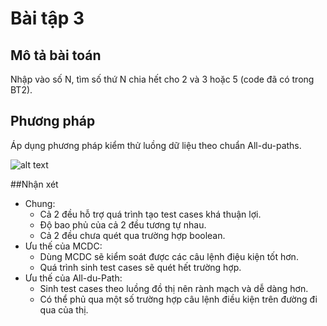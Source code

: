 # Bài tập 3

## Mô tả bài toán
Nhập vào số N, tìm số thứ N chia hết cho 2 và 3 hoặc 5 (code đã có trong BT2).

## Phương pháp
Áp dụng phương pháp kiểm thử luồng dữ liệu theo chuẩn All-du-paths.

![alt text](https://github.com/minhnt58/int3117-2016/blob/master/TranMinhQuy/BT3/flow.png "All-du-paths")

##Nhận xét
* Chung:
	* Cả 2 đều hỗ trợ quá trình tạo test cases khá thuận lợi.
	* Độ bao phủ của cả 2 đều tương tự nhau.
	* Cả 2 đều chưa quét qua trường hợp boolean.
* Ưu thế của MCDC:
	* Dùng MCDC sẽ kiểm soát được các câu lệnh điệu kiện tốt hơn.
	* Quá trình sinh test cases sẽ quét hết trường hợp.
* Ưu thế của All-du-Path:
	* Sinh test cases theo luồng đồ thị nên rành mạch và dễ dàng hơn.
	* Có thể phủ qua một số trường hợp câu lệnh điều kiện trên đường đi qua của thị.